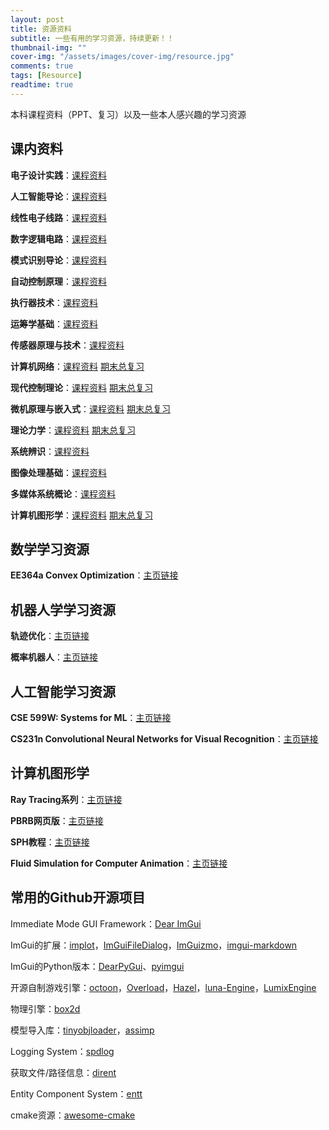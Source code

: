 ```yaml
---
layout: post
title: 资源资料
subtitle: 一些有用的学习资源，持续更新！！
thumbnail-img: ""
cover-img: "/assets/images/cover-img/resource.jpg"
comments: true
tags: [Resource]
readtime: true
---
```


本科课程资料（PPT、复习）以及一些本人感兴趣的学习资源

## 课内资料

**电子设计实践**：[课程资料](https://rec.ustc.edu.cn/share/d851e760-db23-11ea-aaf6-755be992a427)

**人工智能导论**：[课程资料](https://rec.ustc.edu.cn/share/faa910e0-db23-11ea-9ec3-15ae1da2457a)

**线性电子线路**：[课程资料](https://rec.ustc.edu.cn/share/0e194080-db24-11ea-9b6f-f3cdfa0329e9)

**数字逻辑电路**：[课程资料](https://rec.ustc.edu.cn/share/1c89d420-db24-11ea-9dab-8d10bf4d9276)

**模式识别导论**：[课程资料](https://rec.ustc.edu.cn/share/295139c0-db24-11ea-8ca9-87fe9f0e6383)

**自动控制原理**：[课程资料](https://rec.ustc.edu.cn/share/36dc2f50-db24-11ea-8e4d-256f5e7c0b46)

**执行器技术**：[课程资料](https://rec.ustc.edu.cn/share/3fabc7b0-db24-11ea-9716-c9b2c85d535a)

**运筹学基础**：[课程资料](https://rec.ustc.edu.cn/share/52d89fb0-db24-11ea-aeab-9b8ef48a0643)

**传感器原理与技术**：[课程资料](https://rec.ustc.edu.cn/share/5fe0cdd0-db24-11ea-99dc-cf4df0249332)

**计算机网络**：[课程资料](https://rec.ustc.edu.cn/share/682fcb60-db24-11ea-b5d5-ef53fd1e8477) [期末总复习](https://chaphlagical.github.io/resource/course/计网复习.html)

**现代控制理论**：[课程资料](https://rec.ustc.edu.cn/share/75691fb0-db24-11ea-a74d-7b823e439302) [期末总复习](https://chaphlagical.github.io/resource/course/现控复习.html)

**微机原理与嵌入式**：[课程资料](https://rec.ustc.edu.cn/share/8a092aa0-db24-11ea-9c8a-9b0fe66aa410) [期末总复习](https://chaphlagical.github.io/resource/course/微嵌复习.html)

**理论力学**：[课程资料](https://rec.ustc.edu.cn/share/918af820-db24-11ea-bea1-cb2d191896af) [期末总复习](https://chaphlagical.github.io/resource/course/理力复习.html)

**系统辨识**：[课程资料](https://rec.ustc.edu.cn/share/a073bfc0-db24-11ea-b344-9935ee7e4599)

**图像处理基础**：[课程资料](https://rec.ustc.edu.cn/share/a880c350-db24-11ea-8ad5-5750e987533c)

**多媒体系统概论**：[课程资料](https://rec.ustc.edu.cn/share/c64e73d0-db24-11ea-b27d-85742cd7c6b6)

**计算机图形学**：[课程资料](https://rec.ustc.edu.cn/share/b7e75260-e1c7-11ea-88f4-e5f97e6100a9) [期末总复习](https://chaphlagical.github.io/resource/course/计算机图形学总复习.html)

## 数学学习资源

**EE364a Convex Optimization**：[主页链接](http://stanford.edu/class/ee364a/index.html)

## 机器人学学习资源

**轨迹优化**：[主页链接](http://www.matthewpeterkelly.com/tutorials/trajectoryOptimization/index.html)

**概率机器人**：[主页链接](http://www.probabilistic-robotics.org/)

## 人工智能学习资源

**CSE 599W: Systems for ML**：[主页链接](http://dlsys.cs.washington.edu/)

**CS231n Convolutional Neural Networks for Visual Recognition**：[主页链接](http://cs231n.stanford.edu/)

## 计算机图形学

**Ray Tracing系列**：[主页链接](https://raytracing.github.io/)

**PBRB网页版**：[主页链接](http://www.pbr-book.org/)

**SPH教程**：[主页链接](https://interactivecomputergraphics.github.io/SPH-Tutorial/)

**Fluid Simulation for Computer Animation**：[主页链接](https://www.cs.ubc.ca/~rbridson/fluidsimulation/)

## 常用的Github开源项目

Immediate Mode GUI Framework：[Dear ImGui](https://github.com/ocornut/imgui)

ImGui的扩展：[implot](https://github.com/epezent/implot)，[ImGuiFileDialog](https://github.com/aiekick/ImGuiFileDialog)，[ImGuizmo](https://github.com/CedricGuillemet/ImGuizmo)，[imgui-markdown](https://github.com/juliettef/imgui_markdown) 

ImGui的Python版本：[DearPyGui](https://github.com/hoffstadt/DearPyGui)、[pyimgui](https://github.com/swistakm/pyimgui)

开源自制游戏引擎：[octoon](https://github.com/octoon/octoon)，[Overload](https://github.com/adriengivry/Overload)，[Hazel](https://github.com/TheCherno/Hazel)，[luna-Engine](https://github.com/JX-Master/Luna-Engine-0.6)，[LumixEngine](https://github.com/nem0/LumixEngine)

物理引擎：[box2d](https://github.com/erincatto/box2d)

模型导入库：[tinyobjloader](https://github.com/tinyobjloader/tinyobjloader)，[assimp](https://github.com/assimp/assimp)

Logging System：[spdlog](https://github.com/gabime/spdlog)

获取文件/路径信息：[dirent](https://github.com/tronkko/dirent)

Entity Component System：[entt](https://github.com/skypjack/entt)

cmake资源：[awesome-cmake](https://github.com/onqtam/awesome-cmake)